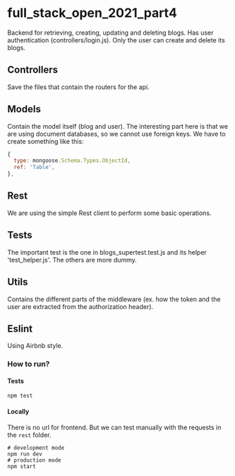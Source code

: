 # full_stack_open_2021_part4
 
Backend for retrieving, creating, updating and deleting blogs. Has user authentication (controllers/login.js).
Only the user can create and delete its blogs.

## Controllers
Save the files that contain the routers for the api.

## Models
Contain the model itself (blog and user). The interesting part here is that we are using document databases,
so we cannot use foreign keys. We have to create something like this:

```javascript
{
  type: mongoose.Schema.Types.ObjectId,
  ref: 'Table',
},
```

## Rest
We are using the simple Rest client to perform some basic operations.

## Tests
The important test is the one in blogs_supertest.test.js and its helper 'test_helper.js'.
The others are more dummy.

## Utils
Contains the different parts of the middleware (ex. how the token and the user are extracted from the authorization header).

## Eslint
Using Airbnb style.

### How to run?

#### Tests

```console
npm test
```

#### Locally

There is no url for frontend. But we can test manually with the requests in the `rest` folder.

```console
# development mode
npm run dev
# production mode
npm start
```
